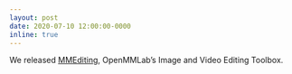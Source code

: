 ```yaml
---
layout: post
date: 2020-07-10 12:00:00-0000
inline: true
---
```


We released <a href="https://github.com/open-mmlab/mmediting">MMEditing</a>, OpenMMLab’s Image and Video Editing Toolbox.



